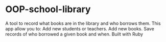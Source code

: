 # OOP-school-library
A tool to record what books are in the library and who borrows them. This app allow you to:  Add new students or teachers. Add new books. Save records of who borrowed a given book and when. Built with Ruby
